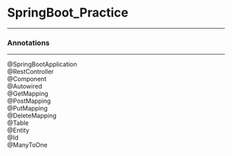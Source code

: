 # SpringBoot_Practice
______
### **Annotations** <br /> 
___
@SpringBootApplication <br />
@RestController <br />
@Component <br />
@Autowired <br />
@GetMapping <br />
@PostMapping <br />
@PutMapping <br />
@DeleteMapping <br />
@Table <br />
@Entity <br />
@Id <br />
@ManyToOne <br />
